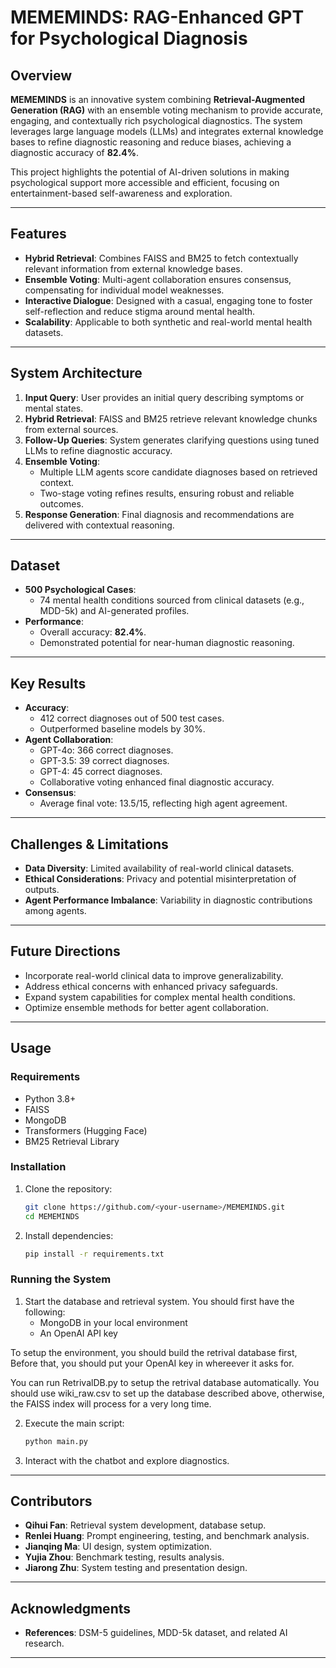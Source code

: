 # MEMEMINDS: RAG-Enhanced GPT for Psychological Diagnosis

## Overview

**MEMEMINDS** is an innovative system combining **Retrieval-Augmented Generation (RAG)** with an ensemble voting mechanism to provide accurate, engaging, and contextually rich psychological diagnostics. The system leverages large language models (LLMs) and integrates external knowledge bases to refine diagnostic reasoning and reduce biases, achieving a diagnostic accuracy of **82.4%**.

This project highlights the potential of AI-driven solutions in making psychological support more accessible and efficient, focusing on entertainment-based self-awareness and exploration.

---

## Features

- **Hybrid Retrieval**: Combines FAISS and BM25 to fetch contextually relevant information from external knowledge bases.
- **Ensemble Voting**: Multi-agent collaboration ensures consensus, compensating for individual model weaknesses.
- **Interactive Dialogue**: Designed with a casual, engaging tone to foster self-reflection and reduce stigma around mental health.
- **Scalability**: Applicable to both synthetic and real-world mental health datasets.

---

## System Architecture

1. **Input Query**: User provides an initial query describing symptoms or mental states.
2. **Hybrid Retrieval**: FAISS and BM25 retrieve relevant knowledge chunks from external sources.
3. **Follow-Up Queries**: System generates clarifying questions using tuned LLMs to refine diagnostic accuracy.
4. **Ensemble Voting**:
   - Multiple LLM agents score candidate diagnoses based on retrieved context.
   - Two-stage voting refines results, ensuring robust and reliable outcomes.
5. **Response Generation**: Final diagnosis and recommendations are delivered with contextual reasoning.

---

## Dataset

- **500 Psychological Cases**:
  - 74 mental health conditions sourced from clinical datasets (e.g., MDD-5k) and AI-generated profiles.
- **Performance**:
  - Overall accuracy: **82.4%**.
  - Demonstrated potential for near-human diagnostic reasoning.

---

## Key Results

- **Accuracy**:
  - 412 correct diagnoses out of 500 test cases.
  - Outperformed baseline models by 30%.
- **Agent Collaboration**:
  - GPT-4o: 366 correct diagnoses.
  - GPT-3.5: 39 correct diagnoses.
  - GPT-4: 45 correct diagnoses.
  - Collaborative voting enhanced final diagnostic accuracy.
- **Consensus**:
  - Average final vote: 13.5/15, reflecting high agent agreement.

---

## Challenges & Limitations

- **Data Diversity**: Limited availability of real-world clinical datasets.
- **Ethical Considerations**: Privacy and potential misinterpretation of outputs.
- **Agent Performance Imbalance**: Variability in diagnostic contributions among agents.

---

## Future Directions

- Incorporate real-world clinical data to improve generalizability.
- Address ethical concerns with enhanced privacy safeguards.
- Expand system capabilities for complex mental health conditions.
- Optimize ensemble methods for better agent collaboration.

---

## Usage

### Requirements

- Python 3.8+
- FAISS
- MongoDB
- Transformers (Hugging Face)
- BM25 Retrieval Library

### Installation

1. Clone the repository:
   ```bash
   git clone https://github.com/<your-username>/MEMEMINDS.git
   cd MEMEMINDS
   ```

2. Install dependencies:
   ```bash
   pip install -r requirements.txt
   ```

### Running the System

1. Start the database and retrieval system.
   You should first have the following:
   - MongoDB in your local environment
   - An OpenAI API key

To setup the environment, you should build the retrival database first,
Before that, you should put your OpenAI key in whereever it asks for.

You can run RetrivalDB.py to setup the retrival database automatically.
You should use wiki_raw.csv to set up the database described above, otherwise, the FAISS index will process for a very long time.

2. Execute the main script:
   ```bash
   python main.py
   ```
3. Interact with the chatbot and explore diagnostics.

---

## Contributors

- **Qihui Fan**: Retrieval system development, database setup.
- **Renlei Huang**: Prompt engineering, testing, and benchmark analysis.
- **Jianqing Ma**: UI design, system optimization.
- **Yujia Zhou**: Benchmark testing, results analysis.
- **Jiarong Zhu**: System testing and presentation design.

---

## Acknowledgments
- **References**: DSM-5 guidelines, MDD-5k dataset, and related AI research.

---
